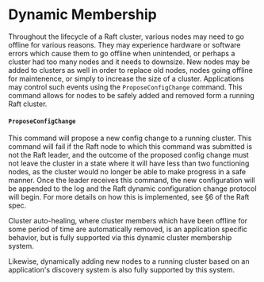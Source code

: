 Dynamic Membership
==================
Throughout the lifecycle of a Raft cluster, various nodes may need to go offline for various reasons. They may experience hardware or software errors which cause them to go offline when unintended, or perhaps a cluster had too many nodes and it needs to downsize. New nodes may be added to clusters as well in order to replace old nodes, nodes going offline for maintenence, or simply to increase the size of a cluster. Applications may control such events using the `ProposeConfigChange` command. This command allows for nodes to be safely added and removed form a running Raft cluster.

#### `ProposeConfigChange`
This command will propose a new config change to a running cluster. This command will fail if the Raft node to which this command was submitted is not the Raft leader, and the outcome of the proposed config change must not leave the cluster in a state where it will have less than two functioning nodes, as the cluster would no longer be able to make progress in a safe manner. Once the leader receives this command, the new configuration will be appended to the log and the Raft dynamic configuration change protocol will begin. For more details on how this is implemented, see §6 of the Raft spec.

Cluster auto-healing, where cluster members which have been offline for some period of time are automatically removed, is an application specific behavior, but is fully supported via this dynamic cluster membership system.

Likewise, dynamically adding new nodes to a running cluster based on an application's discovery system is also fully supported by this system.
